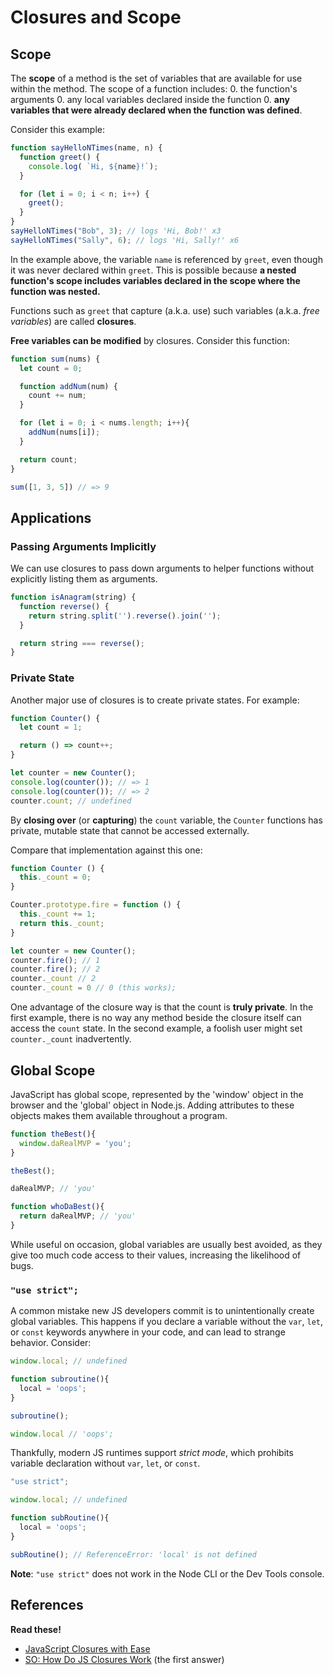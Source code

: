 # Closures and Scope

## Scope

The **scope** of a method is the set of variables that are available
for use within the method. The scope of a function includes:
  0. the function's arguments
  0. any local variables declared inside the function
  0. **any variables that were already declared when the function was defined**.

Consider this example:


```javascript
function sayHelloNTimes(name, n) {
  function greet() {
    console.log( `Hi, ${name}!`);
  }

  for (let i = 0; i < n; i++) {
    greet();
  }
}
sayHelloNTimes("Bob", 3); // logs 'Hi, Bob!' x3
sayHelloNTimes("Sally", 6); // logs 'Hi, Sally!' x6
```
In the example above, the variable `name` is referenced by `greet`, even though it was never declared within `greet`. This is possible because **a nested function's scope includes variables declared in the scope where the function was nested.**

Functions such as `greet` that capture (a.k.a. use) such variables (a.k.a. _free variables_) are called **closures**.

**Free variables can be modified** by closures. Consider this function:

```javascript
function sum(nums) {
  let count = 0;

  function addNum(num) {
    count += num;
  }

  for (let i = 0; i < nums.length; i++){
    addNum(nums[i]);
  }

  return count;
}

sum([1, 3, 5]) // => 9
```

## Applications

### Passing Arguments Implicitly

We can use closures to pass down arguments to helper functions without explicitly listing them as arguments.

```javascript
function isAnagram(string) {
  function reverse() {
    return string.split('').reverse().join('');
  }

  return string === reverse();
}
```

### Private State

Another major use of closures is to create private states. For example:

```javascript
function Counter() {
  let count = 1;

  return () => count++;
}

let counter = new Counter();
console.log(counter()); // => 1
console.log(counter()); // => 2
counter.count; // undefined
```

By **closing over** (or **capturing**) the `count` variable, the `Counter` functions has private, mutable state that cannot be accessed externally.

Compare that implementation against this one:

```javascript
function Counter () {
  this._count = 0;
}

Counter.prototype.fire = function () {
  this._count += 1;
  return this._count;
}

let counter = new Counter();
counter.fire(); // 1
counter.fire(); // 2
counter._count // 2
counter._count = 0 // 0 (this works);
```

One advantage of the closure way is that the count is **truly
private**. In the first example, there is no way any method beside the closure itself can access the `count` state. In the second example, a foolish user might set `counter._count` inadvertently.

## Global Scope

JavaScript has global scope, represented by the 'window' object in the browser and the 'global' object in Node.js. Adding attributes to these objects makes them available throughout a program.

```javascript
function theBest(){
  window.daRealMVP = 'you';
}

theBest();

daRealMVP; // 'you'

function whoDaBest(){
  return daRealMVP; // 'you'
}
```

While useful on occasion, global variables are usually best avoided, as they give too much code access to their values, increasing the likelihood of bugs.

### `"use strict";`

A common mistake new JS developers commit is to unintentionally create
global variables. This happens if you declare a variable without the `var`, `let`, or `const` keywords anywhere in your code, and can lead to strange behavior. Consider:

```javascript
window.local; // undefined

function subroutine(){
  local = 'oops';
}

subroutine();

window.local // 'oops';
```

Thankfully, modern JS runtimes support *strict mode*, which prohibits variable declaration without `var`, `let`, or `const`.

```javascript
"use strict";

window.local; // undefined

function subRoutine(){
  local = 'oops';
}

subRoutine(); // ReferenceError: 'local' is not defined
```

**Note**: `"use strict"` does not work in the Node CLI or the Dev Tools console.

## References

**Read these!**

* [JavaScript Closures with Ease][closures-with-ease]
* [SO: How Do JS Closures Work][so-closures] (the first answer)

[closures-with-ease]: http://javascriptissexy.com/understand-javascript-closures-with-ease/
[so-closures]: http://stackoverflow.com/questions/111102/how-do-javascript-closures-work
